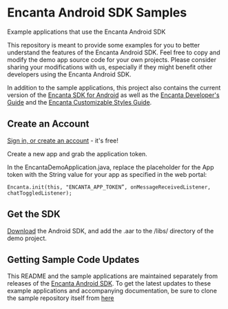 Encanta Android SDK Samples
=======================
Example applications that use the Encanta Android SDK

This repository is meant to provide some examples for you to better understand the features of the Encanta Android SDK. Feel free to copy and modify the demo app source code for your own projects. Please consider sharing your modifications with us, especially if they might benefit other developers using the Encanta Android SDK.

In addition to the sample applications, this project also contains the current version of the [Encanta SDK for Android][encanta-android-sdk-root] as well as the [Encanta Developer's Guide][encanta-android-dev-guide] and the [Encanta Customizable Styles Guide][encanta-android-styles-guide].

Create an Account
---------------------------
[Sign in, or create an account](http://app.getencanta.com/signin) - it's free!

Create a new app and grab the application token.

In the EncantaDemoApplication.java, replace the placeholder for the App token with the String value for your app as specified in the web portal:

```
Encanta.init(this, "ENCANTA_APP_TOKEN”, onMessageReceivedListener, chatToggledListener);
```

Get the SDK
---------------------------
[Download][encanta-android-sdk] the Android SDK, and add the .aar to the /libs/ directory of the demo project.  

Getting Sample Code Updates
---------------------------

This README and the sample applications are maintained separately from
releases of the [Encanta Android SDK][encanta-android-sdk]. To get the latest
updates to these example applications and accompanying documentation, be sure
to clone the sample repository itself from [here][encanta-android-sdk]

[encanta-android-samples]: https://github.com/EncantaTeam/encanta/tree/master/Android/Samples
[encanta-android-sdk-root]: http://github.com/EncantaTeam/encanta/tree/master/Android/SDK
[encanta-android-sdk]: http://github.com/EncantaTeam/encanta/tree/master/Android/SDK/encanta-appcompatRetrofit1.9.aar
[encanta-android-dev-guide]: http://github.com/EncantaTeam/encanta/tree/master/Android/SDK/Encanta%20Developer's%20Guide%20-%20Android.pdf
[encanta-android-styles-guide]: http://github.com/EncantaTeam/encanta/tree/master/Android/SDK/Customizable%20Styles.pdf
